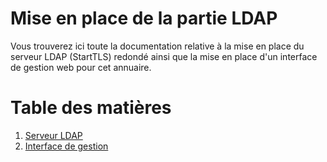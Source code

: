 # Mise en place de la partie LDAP

Vous trouverez ici toute la documentation relative à la mise en place du serveur LDAP (StartTLS) redondé ainsi que la mise en place d'un interface de gestion web pour cet annuaire.

# Table des matières
1. [Serveur LDAP](serveur_ldap.md)
2. [Interface de gestion](interface_web_ldap.md)
